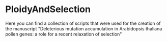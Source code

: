 # PloidyAndSelection
Here you can find a collection of scripts that were used for the creation of the manuscript
"Deleterious mutation accumulation in Arabidopsis thaliana pollen genes: a role for a recent relaxation of selection"
